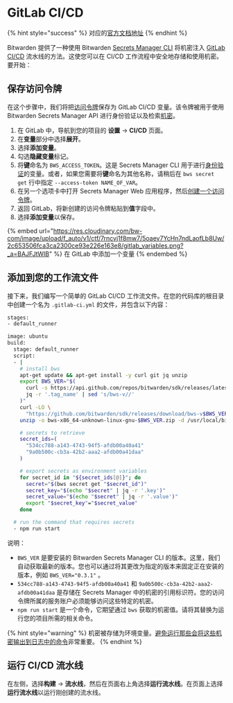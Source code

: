 # GitLab CI/CD

{% hint style="success" %}
对应的[官方文档地址](https://bitwarden.com/help/gitlab-integration/)
{% endhint %}

Bitwarden 提供了一种使用 Bitwarden [Secrets Manager CLI](../developer-tools/secrets-manager-cli.md) 将机密注入 [GitLab CI/CD](https://docs.gitlab.com/ee/ci/) 流水线的方法。这使您可以在 CI/CD 工作流程中安全地存储和使用机密。要开始：

## 保存访问令牌 <a href="#save-an-access-token" id="save-an-access-token"></a>

在这个步骤中，我们将把[访问令牌](../your-secrets/access-tokens.md)保存为 GitLab CI/CD 变量。该令牌被用于使用 Bitwarden Secrets Manager API 进行身份验证以及检索[机密](../your-secrets/secrets.md)。

1. 在 GitLab 中，导航到您的项目的 **设置** → **CI/CD** 页面。
2. 在**变量**部分中选择**展开**。
3. 选择**添加变量**。
4. 勾选**隐藏变量**标记。
5. 将**键**命名为 `BWS_ACCESS_TOKEN`。这是 Secrets Manager CLI 用于进行[身份验证](../developer-tools/secrets-manager-cli.md#authentication)的变量。或者，如果您需要将**键**命名为其他名称，请稍后在 `bws secret get` 行中指定 `--access-token NAME_OF_VAR`。
6. 在另一个选项卡中打开 Secrets Manager Web 应用程序，然后[创建一个访问令牌](../your-secrets/access-tokens.md)。
7. 返回 GitLab，将新创建的访问令牌粘贴到**值**字段中。
8. 选择**添加变量**以保存。

{% embed url="https://res.cloudinary.com/bw-com/image/upload/f_auto/v1/ctf/7rncvj1f8mw7/5oaev7YcHn7ndLaofLb8Uw/2c653506fca3ca2300ce93e226e163e8/gitlab_variables.png?_a=BAJFJtWIB" %}
在 GitLab 中添加一个变量
{% endembed %}

## 添加到您的工作流文件 <a href="#add-to-your-workflow-file" id="add-to-your-workflow-file"></a>

接下来，我们编写一个简单的 GitLab CI/CD 工作流文件。在您的代码库的根目录中创建一个名为 `.gitlab-ci.yml` 的文件，并包含以下内容：

```bash
stages:
- default_runner

image: ubuntu
build:
  stage: default_runner
  script: 
  - |
    # install bws
    apt-get update && apt-get install -y curl git jq unzip
    export BWS_VER="$(
      curl -s https://api.github.com/repos/bitwarden/sdk/releases/latest | \
      jq -r '.tag_name' | sed 's/bws-v//'
    )"
    curl -LO \
      "https://github.com/bitwarden/sdk/releases/download/bws-v$BWS_VER/bws-x86_64-unknown-linux-gnu-$BWS_VER.zip"
    unzip -o bws-x86_64-unknown-linux-gnu-$BWS_VER.zip -d /usr/local/bin

    # secrets to retrieve
    secret_ids=(
      "534cc788-a143-4743-94f5-afdb00a40a41"
      "9a0b500c-cb3a-42b2-aaa2-afdb00a41daa"
    )

    # export secrets as environment variables
    for secret_id in "${secret_ids[@]}"; do
      secret="$(bws secret get "$secret_id")"
      secret_key="$(echo "$secret" | jq -r '.key')"
      secret_value="$(echo "$secret" | jq -r '.value')"
      export "$secret_key"="$secret_value"
    done

  # run the command that requires secrets
  - npm run start
```

说明：

* `BWS_VER` 是要安装的 Bitwarden Secrets Manager CLI 的版本。这里，我们自动获取最新的版本。您也可以通过将其更改为指定的版本来固定正在安装的版本，例如 `BWS_VER="0.3.1"` 。
* `534cc788-a143-4743-94f5-afdb00a40a41` 和 `9a0b500c-cb3a-42b2-aaa2-afdb00a41daa` 是存储在 Secrets Manager 中的机密的引用标识符。您的访问令牌所属的服务账户必须能够访问这些特定的机密。
* `npm run start` 是一个命令，它期望通过 `bws` 获取的机密值。请将其替换为运行您的项目所需的相关命令。

{% hint style="warning" %}
机密被存储为环境变量。[避免运行那些会将这些机密输出到日志中的命令](https://docs.gitlab.com/ee/ci/variables/#cicd-variable-security)非常重要。
{% endhint %}

## 运行 CI/CD 流水线 <a href="#run-the-ci-cd-pipeline" id="run-the-ci-cd-pipeline"></a>

在左侧，选择**构建** → **流水线**，然后在页面右上角选择**运行流水线**。在页面上选择**运行流水线**以运行刚创建的流水线。

